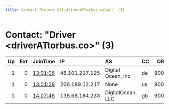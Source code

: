```yaml
---
title: Contact "Driver &lt;driverATtorbus.co&gt;" (3)
---
```


# Contact: "Driver &lt;driverATtorbus.co&gt;" (3)

|   Up |   Ext | JoinTime                                                                                            | IP             | AS                  | CC   |   ORp |   Dirp | OS    | Version   | Nickname   |   eFamMembers |
|-----:|------:|:----------------------------------------------------------------------------------------------------|:---------------|:--------------------|:-----|------:|-------:|:------|:----------|:-----------|--------------:|
|    1 |     0 | [13:01:06](https://metrics.torproject.org/rs.html#details/BA05AF22BBF41A55ECB913E22780FC8449A6941A) | 46.101.217.125 | Digital Ocean, Inc. | de   |  9001 |   9030 | Linux | 0.2.9.14  | FKF1TorBus |             3 |
|    1 |     0 | [13:01:29](https://metrics.torproject.org/rs.html#details/EDBB48F5DB4A5404213C063E611039E1129A9D96) | 206.189.12.217 | None                | us   |  9001 |   9030 | Linux | 0.2.9.14  | AMS1TorBus |             3 |
|    1 |     0 | [14:07:48](https://metrics.torproject.org/rs.html#details/CA713C4D0607F5E97702D55C6F8F2F066F083589) | 138.68.184.233 | DigitalOcean, LLC   | gb   |  9001 |   9030 | Linux | 0.2.9.14  | LON1TorBus |             3 |
